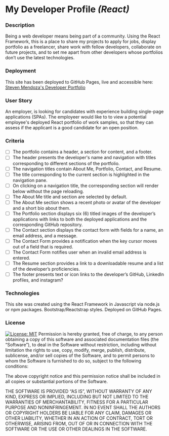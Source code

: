 # My Developer Profile _(React)_

### Description

Being a web developer means being part of a community. Using the React Framework, this is a place to share my projects to apply for jobs, display portfolio as a freelancer, share work with fellow developers, collaborate on future projects, and to set me apart from other developers whose portfolios don’t use the latest technologies.

### Deployment

This site has been deployed to GitHub Pages, live and accessible here: [Steven Mendoza's Developer Portfolio](https://www.google.com)

### User Story

An employer, is looking for candidates with experience building single-page applications (SPAs). The employeer would like to to view a potential employee's deployed React portfolio of work samples, so that they can assess if the applicant is a good candidate for an open position.

### Criteria

- [ ] The portfolio contains a header, a section for content, and a footer.
- [ ] The header presents the developer's name and navigation with titles corresponding to different sections of the portfolio.
- [ ] The navigation titles contain About Me, Portfolio, Contact, and Resume.
- [ ] The title corresponding to the current section is highlighted in the navigation pane.
- [ ] On clicking on a navigation title, the corresponding section will render below without the page reloading.
- [ ] The About Me title and section are selected by default.
- [ ] The About Me section shows a recent photo or avatar of the developer and a short bio about them.
- [ ] The Portfolio section displays six (6) titled images of the developer’s applications with links to both the deployed applications and the corresponding GitHub repository.
- [ ] The Contact section displays the contact form with fields for a name, an email address, and a message.
- [ ] The Contact Form provides a notification when the key cursor moves out of a field that is required.
- [ ] The Contact Form notifies user when an invalid email address is entered.
- [ ] The Resume section provides a link to a downloadable resume and a list of the developer’s proficiencies.
- [ ] The footer presents text or icon links to the developer’s GitHub, LinkedIn profiles, and instagram?

### Technologies

This site was created using the React Framework in Javascript via node.js or npm packages. Bootstrap/Reactstrap styles. Deployed on GitHub Pages.

### License

[![License: MIT](https://img.shields.io/badge/License-MIT-yellow.svg)](https://opensource.org/licenses/MIT)
Permission is hereby granted, free of charge, to any person obtaining a copy of this software and associated documentation files (the “Software”), to deal in the Software without restriction, including without limitation the rights to use, copy, modify, merge, publish, distribute, sublicense, and/or sell copies of the Software, and to permit persons to whom the Software is furnished to do so, subject to the following conditions:

The above copyright notice and this permission notice shall be included in all copies or substantial portions of the Software.

THE SOFTWARE IS PROVIDED “AS IS”, WITHOUT WARRANTY OF ANY KIND, EXPRESS OR IMPLIED, INCLUDING BUT NOT LIMITED TO THE WARRANTIES OF MERCHANTABILITY, FITNESS FOR A PARTICULAR PURPOSE AND NONINFRINGEMENT. IN NO EVENT SHALL THE AUTHORS OR COPYRIGHT HOLDERS BE LIABLE FOR ANY CLAIM, DAMAGES OR OTHER LIABILITY, WHETHER IN AN ACTION OF CONTRACT, TORT OR OTHERWISE, ARISING FROM, OUT OF OR IN CONNECTION WITH THE SOFTWARE OR THE USE OR OTHER DEALINGS IN THE SOFTWARE.
